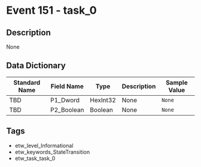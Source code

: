 # Event 151 - task_0

## Description
None

## Data Dictionary
|Standard Name|Field Name|Type|Description|Sample Value|
|---|---|---|---|---|
|TBD|P1_Dword|HexInt32|None|`None`|
|TBD|P2_Boolean|Boolean|None|`None`|

## Tags
* etw_level_Informational
* etw_keywords_StateTransition
* etw_task_task_0
